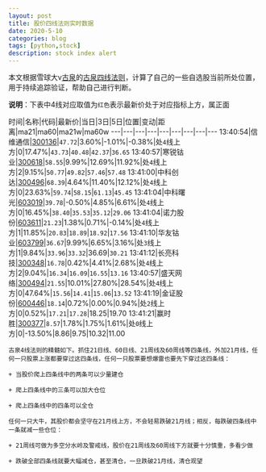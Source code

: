 ```yaml
---
layout: post
title: 股价四线法则实时数据
date: 2020-5-10
categories: blog
tags: [python,stock]
description: stock index alert
---
```



本文根据雪球大v[古泉](https://xueqiu.com/u/7148646888)的[古泉四线法则](https://xueqiu.com/7148646888/130498192)，计算了自己的一些自选股当前所处位置，用于持续追踪验证，帮助自己进行判断。

**说明**：下表中4线对应取值为`红色`表示最新价处于对应指标上方，属正面

时间|名称|代码|最新价|当日|3日|5日|位置|变动|距离|ma21|ma60|ma21w|ma60w
---|---|---|---|---|---|---|---|---
13:40:54|信维通信|[300136](https://xueqiu.com/S/SZ300136)|`47.72`|3.60%|-1.01%|-0.38%|处`4`线上方|0|17.47%|`43.73`|`40.48`|`42.37`|`36.65`
13:40:57|寒锐钴业|[300618](https://xueqiu.com/S/SZ300618)|`58.55`|9.99%|12.69%|11.92%|处`4`线上方|2|9.15%|`50.77`|`49.82`|`57.46`|`57.48`
13:41:00|中科创达|[300496](https://xueqiu.com/S/SZ300496)|`68.39`|4.64%|11.40%|12.12%|处`4`线上方|0|23.63%|`59.74`|`58.15`|`61.13`|`45.45`
13:41:04|中科曙光|[603019](https://xueqiu.com/S/SH603019)|`39.78`|-0.50%|4.85%|6.61%|处`4`线上方|0|16.45%|`38.40`|`35.53`|`35.12`|`29.06`
13:41:04|诺力股份|[603611](https://xueqiu.com/S/SH603611)|`21.23`|1.38%|0.71%|-0.14%|处`4`线上方|1|11.85%|`20.83`|`18.89`|`18.92`|`17.56`
13:41:10|华友钴业|[603799](https://xueqiu.com/S/SH603799)|`36.67`|9.99%|6.65%|3.16%|处`3`线上方|1|9.84%|`33.96`|`33.32`|36.69|`30.21`
13:41:12|长亮科技|[300348](https://xueqiu.com/S/SZ300348)|`16.78`|0.42%|4.41%|2.68%|处`4`线上方|2|9.04%|`16.34`|`16.09`|`16.55`|`13.16`
13:40:57|盛天网络|[300494](https://xueqiu.com/S/SZ300494)|`21.55`|10.01%|27.80%|28.54%|处`4`线上方|0|47.64%|`15.56`|`14.41`|`15.06`|`13.52`
13:41:19|金证股份|[600446](https://xueqiu.com/S/SH600446)|`18.14`|0.72%|0.00%|0.94%|处`2`线上方|0|0.52%|`17.21`|`17.28`|18.25|19.70
13:41:21|赢时胜|[300377](https://xueqiu.com/S/SZ300377)|`8.57`|1.78%|1.75%|1.61%|处`0`线上方|0|-13.50%|8.86|9.75|10.32|11.00

```
古泉4线法则的精髓如下。抓住21日线、60日线、21周线及60周线等四条线，外加21月线，任何一只股票上涨都要穿过这四条线，任何一只股票要想爆雷也要先下穿过这四条线：

+ 当股价爬上四条线中的两条可以少量建仓

+ 爬上四条线中的三条可以加大仓位

+ 爬上四条线中的四条可以全仓

任何一只大牛，其股价都会坚守在21月线上方，不会轻易跌破21月线；相反，每跌破四条线中一条就减一些仓位：

+ 21周线可做为多空分水岭及警戒线，股价在21周线及60周线下方就要十分慎重，多看少做

+ 跌破全部四条线就要大幅减仓，甚至清仓，一旦跌破21月线，清仓观望
```
